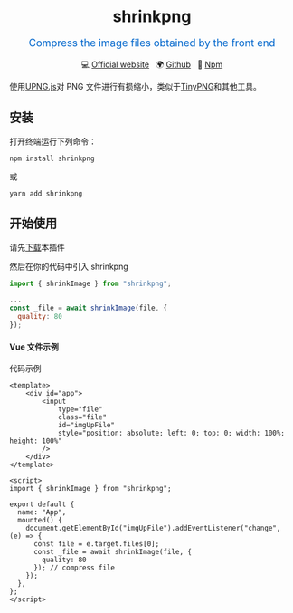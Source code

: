 <!--
 * @Author: Tracer
 * @Date: 2022-06-26 21:50:31
 * @LastEditors: otis
 * @LastEditTime: 2023-01-08 16:34:23
 * @FilePath: /shrinkpng/README.md
-->
<h1 align="center">shrinkpng</h1>

<p align="center" style="color:#0066cc;font-size:18px">Compress the image files obtained by the front end</p>

<p align="center">
  💻 <a href="http://compress.tracex.top" target="_blank">Official website</a>&nbsp;&nbsp;
  🌍 <a href="https://github.com/GHkmmm/shrinkpng" target="_blank">Github</a>&nbsp;&nbsp;
  🚀 <a href="https://www.npmjs.com/package/shrinkpng" target="_blank">Npm</a>
</p>

使用[UPNG.js](https://github.com/photopea/UPNG.js)对 PNG 文件进行有损缩小，类似于[TinyPNG](https://tinypng.com/)和其他工具。

## 安装

打开终端运行下列命令：

```
npm install shrinkpng
```

或

```
yarn add shrinkpng
```

## 开始使用

请先[下载]()本插件

然后在你的代码中引入 shrinkpng

```js
import { shrinkImage } from "shrinkpng";

...
const _file = await shrinkImage(file, {
  quality: 80
});
```

#### Vue 文件示例

代码示例

```vue
<template>
	<div id="app">
		<input
			type="file"
			class="file"
			id="imgUpFile"
			style="position: absolute; left: 0; top: 0; width: 100%; height: 100%"
		/>
	</div>
</template>

<script>
import { shrinkImage } from "shrinkpng";

export default {
  name: "App",
  mounted() {
    document.getElementById("imgUpFile").addEventListener("change", (e) => {
      const file = e.target.files[0];
      const _file = await shrinkImage(file, {
        quality: 80
      }); // compress file
    });
  },
};
</script>
```
